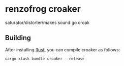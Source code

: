 # renzofrog croaker

saturator/distorter/makes sound go croak

## Building

After installing [Rust](https://rustup.rs/), you can compile croaker as follows:

```shell
cargo xtask bundle croaker --release
```
